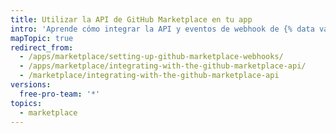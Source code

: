 ```yaml
---
title: Utilizar la API de GitHub Marketplace en tu app
intro: 'Aprende cómo integrar la API y eventos de webhook de {% data variables.product.prodname_marketplace %} en tu app para {% data variables.product.prodname_marketplace %}.'
mapTopic: true
redirect_from:
  - /apps/marketplace/setting-up-github-marketplace-webhooks/
  - /apps/marketplace/integrating-with-the-github-marketplace-api/
  - /marketplace/integrating-with-the-github-marketplace-api
versions:
  free-pro-team: '*'
topics:
  - marketplace
---
```


